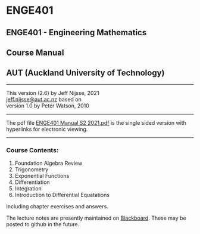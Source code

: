 # ENGE401
## ENGE401 - Engineering Mathematics 
## Course Manual
## AUT (Auckland University of Technology)
***
This version (2.6) by Jeff Nijsse, 2021\
<jeff.nijsse@aut.ac.nz>
based on\
version 1.0 by Peter Watson, 2010
***
The pdf file [ENGE401 Manual S2 2021.pdf](https://github.com/millecodex/ENGE401/blob/master/ENGE401%20Manual%20S2%202021.pdf) is the single sided version with hyperlinks for electronic viewing.
***
### Course Contents:
1. Foundation Algebra Review
2. Trigonometry
3. Exponential Functions
4. Differentiation
5. Integration
6. Introduction to Differential Equatations

Including chapter exercises and answers.

The lecture notes are presently maintained on [Blackboard](https://blackboard.aut.ac.nz/). These may be posted to github in the future.
